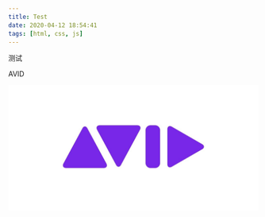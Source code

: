 ```yaml
---
title: Test
date: 2020-04-12 18:54:41
tags: [html, css, js]
---
```

测试

AVID

![](/images/image0.JPG)